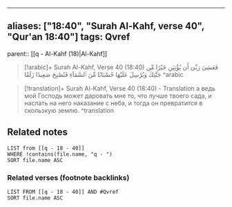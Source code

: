 
---
aliases: ["18:40", "Surah Al-Kahf, verse 40", "Qur'an 18:40"]
tags: Qvref
---

parent:: [[q - Al-Kahf (18)|Al-Kahf]]

> [!arabic]+ Surah Al-Kahf, Verse 40 (18:40)
> <span class="quran-arabic">فَعَسَىٰ رَبِّىٓ أَن يُؤْتِيَنِ خَيْرًا مِّن جَنَّتِكَ وَيُرْسِلَ عَلَيْهَا حُسْبَانًا مِّنَ ٱلسَّمَآءِ فَتُصْبِحَ صَعِيدًا زَلَقًا</span>
^arabic

> [!translation]+ Surah Al-Kahf, Verse 40 (18:40) - Translation
> а ведь мой Господь может даровать мне то, что лучше твоего сада, и наслать на него наказание с неба, и тогда он превратится в скользкую землю.
^translation



## Related notes
```dataview
LIST from [[q - 18 - 40]]
WHERE !contains(file.name, "q - ")
SORT file.name ASC
```

### Related verses (footnote backlinks)
```dataview
LIST FROM [[q - 18 - 40]] AND #Qvref
SORT file.name ASC
```

